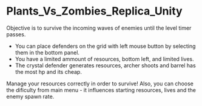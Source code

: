 # Plants_Vs_Zombies_Replica_Unity

Objective is to survive the incoming waves of enemies until the level timer passes.
- You can place defenders on the grid with left mouse button by selecting them in the bottom panel.
- You have a limited ammount of resources, bottom left, and limited lives.
- The crystal defender generates resources, archer shoots and barrel has the most hp and its cheap.

Manage your resources correctly in order to survive!
Also, you can choose the dificulty from main menu - it influences starting resources, lives and the enemy spawn rate.



